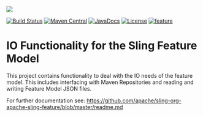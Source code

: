 [<img src="http://sling.apache.org/res/logos/sling.png"/>](http://sling.apache.org)

 [![Build Status](https://builds.apache.org/buildStatus/icon?job=sling-org-apache-sling-feature-io-1.8)](https://builds.apache.org/view/S-Z/view/Sling/job/sling-org-apache-sling-feature-io-1.8) [![Maven Central](https://maven-badges.herokuapp.com/maven-central/org.apache.sling/org.apache.sling.feature.io/badge.svg)](http://search.maven.org/#search%7Cga%7C1%7Cg%3A%22org.apache.sling%22%20a%3A%22org.apache.sling.feature.io%22) [![JavaDocs](https://www.javadoc.io/badge/org.apache.sling/org.apache.sling.feature.io.svg)](https://www.javadoc.io/doc/org.apache.sling/org.apache.sling.feature.io) [![License](https://img.shields.io/badge/License-Apache%202.0-blue.svg)](https://www.apache.org/licenses/LICENSE-2.0) [![feature](https://sling.apache.org/badges/group-feature.svg)](https://github.com/apache/sling-aggregator/blob/master/docs/groups/feature.md)

# IO Functionality for the Sling Feature Model

This project contains functionality to deal with the IO needs of the feature model. This includes interfacing with Maven Repositories and reading and writing Feature Model JSON files.

For further documentation see: https://github.com/apache/sling-org-apache-sling-feature/blob/master/readme.md
